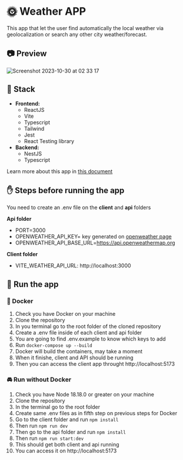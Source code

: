 # :sun_with_face: Weather APP
This app that let the user find automatically the local weather via geolocalization or search any other city weather/forecast.

## :camera: Preview
![Screenshot 2023-10-30 at 02 33 17](https://github.com/ehelgueroc/weatherapp/assets/10067295/b1d535a9-9348-444f-9162-f90dad506fcd)

## :rainbow: Stack
- **Frontend:**
  - ReactJS
  - Vite
  - Typescript
  - Tailwind
  - Jest
  - React Testing library
- **Backend:**
  - NestJS
  - Typescript
 
Learn more about this app in [this document](https://www.notion.so/Weather-App-91bf1b90a7974c84800ebdd302a4a0d3?pvs=4)

## :hand: Steps before running the app

You need to create an .env file on the **client** and **api** folders

**Api folder**
- PORT=3000
- OPENWEATHER_API_KEY= key generated on [openweather page](https://openweathermap.org/api)
- OPENWEATHER_API_BASE_URL=https://api.openweathermap.org

**Client folder**
- VITE_WEATHER_API_URL: http://localhost:3000

## :runner: Run the app
### :whale: Docker
1. Check you have Docker on your machine
2. Clone the repository
3. In you terminal go to the root folder of the cloned repository
4. Create a .env file inside of each client and api folder
5. You are going to find .env.example to know which keys to add
6. Run `docker-compose up --build`
7. Docker will build the containers, may take a moment
8. When it finishe, client and API should be running
9. Then you can access the client app throught http://localhost:5173

### :oncoming_automobile: Run without Docker
1. Check you have Node 18.18.0 or greater on your machine
2. Clone the repository
3. In the terminal go to the root folder
4. Create same .env files as in fifth step on previous steps for Docker
5. Go to the client folder and run `npm install`
6. Then run `npm run dev`
7. Then go to the api folder and run `npm install`
8. Then run `npm run start:dev`
9. This should get both client and api running
10. You can access it on http://localhost:5173
